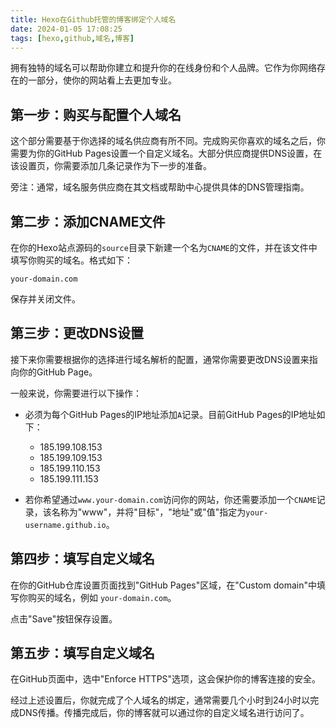 ```yaml
---
title: Hexo在Github托管的博客绑定个人域名
date: 2024-01-05 17:08:25
tags: [hexo,github,域名,博客]
---
```


拥有独特的域名可以帮助你建立和提升你的在线身份和个人品牌。它作为你网络存在的一部分，使你的网站看上去更加专业。

## 第一步：购买与配置个人域名

这个部分需要基于你选择的域名供应商有所不同。完成购买你喜欢的域名之后，你需要为你的GitHub Pages设置一个自定义域名。大部分供应商提供DNS设置，在该设置页，你需要添加几条记录作为下一步的准备。

旁注：通常，域名服务供应商在其文档或帮助中心提供具体的DNS管理指南。

## 第二步：添加CNAME文件

在你的Hexo站点源码的`source`目录下新建一个名为`CNAME`的文件，并在该文件中填写你购买的域名。格式如下：

```
your-domain.com
```
保存并关闭文件。

## 第三步：更改DNS设置

接下来你需要根据你的选择进行域名解析的配置，通常你需要更改DNS设置来指向你的GitHub Page。

一般来说，你需要进行以下操作：

* 必须为每个GitHub Pages的IP地址添加`A`记录。目前GitHub Pages的IP地址如下：
  * 185.199.108.153
  * 185.199.109.153
  * 185.199.110.153
  * 185.199.111.153

* 若你希望通过`www.your-domain.com`访问你的网站，你还需要添加一个`CNAME`记录，该名称为"www"，并将"目标"，"地址"或"值"指定为`your-username.github.io`。

## 第四步：填写自定义域名

在你的GitHub仓库设置页面找到"GitHub Pages"区域，在"Custom domain"中填写你购买的域名，例如 `your-domain.com`。

点击"Save"按钮保存设置。

## 第五步：填写自定义域名

在GitHub页面中，选中"Enforce HTTPS"选项，这会保护你的博客连接的安全。

经过上述设置后，你就完成了个人域名的绑定，通常需要几个小时到24小时以完成DNS传播。传播完成后，你的博客就可以通过你的自定义域名进行访问了。